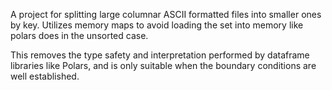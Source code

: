 A project for splitting large columnar ASCII formatted files into smaller ones by key.
Utilizes memory maps to avoid loading the set into memory like polars does in the unsorted case.

This removes the type safety and interpretation performed by dataframe libraries like Polars, and is only suitable when
the boundary conditions are well established.